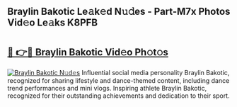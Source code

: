 ## Braylin Bakotic Le𝚊k𝚎d N𝚞𝚍es - Part-M7x Photos Vid𝚎o Le𝚊ks K8PFB

# <h2><a href="http://fbeqhx.evod.top/?m=Braylin+Bakotic">🔗 👉🔴 Braylin Bakotic Vid𝚎o Ph𝚘t𝚘s</a></h2>

[![Braylin Bakotic N𝚞d𝚎s](https://i.imgur.com/8V9OHl7.gif)](http://fbeqhx.evod.top/?m=Braylin+Bakotic)
Influential social media personality Braylin Bakotic, recognized for sharing lifestyle and dance-themed content, including dance trend performances and mini vlogs. Inspiring athlete Braylin Bakotic, recognized for their outstanding achievements and dedication to their sport. 
